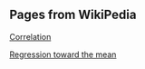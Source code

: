 ## Pages from WikiPedia

[Correlation](w:Correlation "wikilink")

[Regression toward the mean](w:Regression_toward_the_mean "wikilink")
